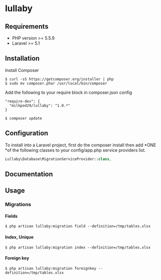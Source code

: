 # lullaby

## Requirements

* PHP version >= 5.5.9
* Laravel >= 5.1

## Installation

Install Composer

```
$ curl -sS https://getcomposer.org/installer | php
$ sudo mv composer.phar /usr/local/bin/composer
```

Add the following to your require block in composer.json config

```
"require-dev": {
  "milkpod29/lullaby": "1.0.*"
}
```

```
$ composer update
```

## Configuration

To install into a Laravel project, first do the composer install then add *ONE *of the following classes to your config/app.php service providers list.

```php
Lullaby\Database\MigrationServiceProvider::class,
```

## Documentation

## Usage

### Migrations

#### Fields

```
$ php artisan lullaby:migration field --definition=/tmp/tables.xlsx
```

#### Index, Unique
```
$ php artisan lullaby:migration index --definition=/tmp/tables.xlsx
```

#### Foreign key
```
$ php artisan lullaby:migration foreignkey --definition=/tmp/tables.xlsx
```
